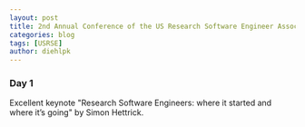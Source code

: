 ```yaml
---
layout: post
title: 2nd Annual Conference of the US Research Software Engineer Association
categories: blog
tags: [USRSE]
author: diehlpk
---
```


### Day 1

Excellent keynote "Research Software Engineers: where it started and where it’s going" by Simon Hettrick.


